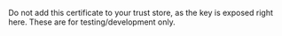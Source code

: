 Do not add this certificate to your trust store, as the key is exposed right here. These are for testing/development only.
